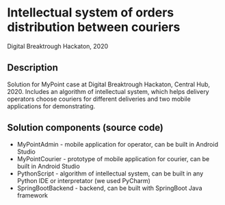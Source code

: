 # Intellectual system of orders distribution between couriers
Digital Breaktrough Hackaton, 2020

## Description
Solution for MyPoint case at Digital Breaktrough Hackaton, Central Hub, 2020. Includes an algorithm of intellectual system, which helps delivery operators choose couriers for different deliveries and two mobile applications for demonstrating.



## Solution components (source code)
* MyPointAdmin - mobile application for operator, can be built in Android Studio
* MyPointCourier - prototype of mobile application for courier, can be built in Android Studio
* PythonScript - algorithm of intellectual system, can be built in any Python IDE or interpretator (we used PyCharm)
* SpringBootBackend - backend, can be built with SpringBoot Java framework

